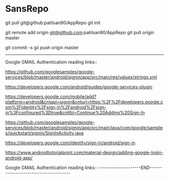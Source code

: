 # SansRepo


git pull git@github:patilsan90/AppRepo
git init

git remote add origin git@github.com:patilsan90/AppRepo
git pull origin master

git commit -s
gii push origin master

------------------------------------------------------------------------
Google GMAIL Authentication reading links::

https://github.com/googlesamples/google-services/blob/master/android/signin/app/src/main/res/values/strings.xml

https://developers.google.com/android/guides/google-services-plugin

https://developers.google.com/mobile/add?platform=android&cntapi=signin&cnturl=https:%2F%2Fdevelopers.google.com%2Fidentity%2Fsign-in%2Fandroid%2Fsign-in%3Fconfigured%3Dtrue&cntlbl=Continue%20Adding%20Sign-In

https://github.com/googlesamples/google-services/blob/master/android/signin/app/src/main/java/com/google/samples/quickstart/signin/SignInActivity.java

https://developers.google.com/identity/sign-in/android/sign-in

https://www.androidtutorialpoint.com/material-design/adding-google-login-android-app/

Google GMAIL Authentication reading links::
---------------------END--------------------------------------


